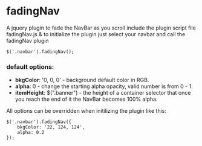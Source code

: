 # fadingNav
A jquery plugin to fade the NavBar as you scroll
include the plugin script file fadingNav.js &
to initialize the plugin just select your navbar and call the fadingNav plugin 
```
$('.navbar').fadingNav();
```

### default options:

* **bkgColor**: '0, 0, 0' - background default color in RGB.
* **alpha**: 0 - change the starting alpha opacity, valid number is from 0 - 1.
* **itemHeight**: $(".banner") - the height of a container selector that once you reach the end of it the NavBar becomes 100% alpha.

All options can be overridden when initilizing the plugin like this:

```
$('.navbar').fadingNav({
    bkgColor: '22, 124, 124',
    alpha: 0.2
});
```
